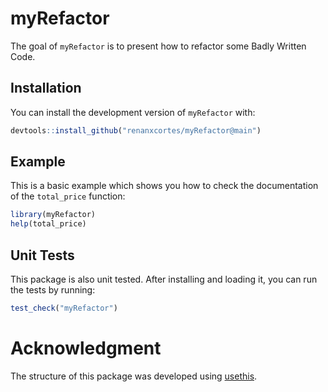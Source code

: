 
# myRefactor

The goal of `myRefactor` is to present how to refactor some Badly Written Code.

## Installation

You can install the development version of `myRefactor` with:

``` r
devtools::install_github("renanxcortes/myRefactor@main")
```

## Example

This is a basic example which shows you how to check the documentation of the `total_price` function:

``` r
library(myRefactor)
help(total_price)
```

## Unit Tests

This package is also unit tested. After installing and loading it, you can run the tests by running:

``` r
test_check("myRefactor")
```

# Acknowledgment

The structure of this package was developed using [usethis](https://usethis.r-lib.org/).